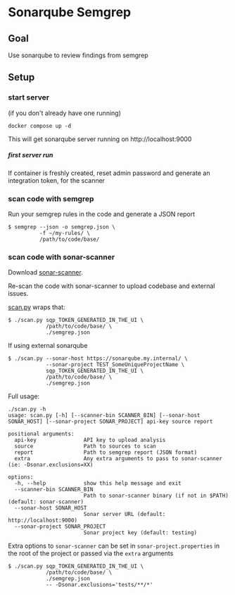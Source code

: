# Sonarqube Semgrep

## Goal

Use sonarqube to review findings from semgrep

## Setup

### start server

(if you don't already have one running)

```
docker compose up -d
```

This will get sonarqube server running on http://localhost:9000

##### first server run

If container is freshly created, reset admin password and generate an integration token, for the scanner

### scan code with semgrep

Run your semgrep rules in the code and generate a JSON report

```
$ semgrep --json -o semgrep.json \
          -f ~/my-rules/ \
          /path/to/code/base/
```

### scan code with sonar-scanner

Download [sonar-scanner](https://docs.sonarqube.org/9.9/analyzing-source-code/scanners/sonarscanner/).

Re-scan the code with sonar-scanner to upload codebase and external issues.

[scan.py](scan.py) wraps that:

```
$ ./scan.py sqp_TOKEN_GENERATED_IN_THE_UI \
            /path/to/code/base/ \
            ./semgrep.json
```

If using external sonarqube

```
$ ./scan.py --sonar-host https://sonarqube.my.internal/ \
            --sonar-project TEST_SomeUniqueProjectName \
            sqp_TOKEN_GENERATED_IN_THE_UI \
            /path/to/code/base/ \
            ./semgrep.json
```

Full usage:

```
./scan.py -h
usage: scan.py [-h] [--scanner-bin SCANNER_BIN] [--sonar-host SONAR_HOST] [--sonar-project SONAR_PROJECT] api-key source report

positional arguments:
  api-key               API key to upload analysis
  source                Path to sources to scan
  report                Path to semgrep report (JSON format)
  extra                 Any extra arguments to pass to sonar-scanner (ie: -Dsonar.exclusions=XX)

options:
  -h, --help            show this help message and exit
  --scanner-bin SCANNER_BIN
                        Path to sonar-scanner binary (if not in $PATH) (default: sonar-scanner)
  --sonar-host SONAR_HOST
                        Sonar server URL (default: http://localhost:9000)
  --sonar-project SONAR_PROJECT
                        Sonar project key (default: testing)
```

Extra options to `sonar-scanner` can be set in `sonar-project.properties` in the root of the project or passed via the `extra` arguments

```
$ ./scan.py sqp_TOKEN_GENERATED_IN_THE_UI \
            /path/to/code/base/ \
            ./semgrep.json
            -- -Dsonar.exclusions='tests/**/*'
```
